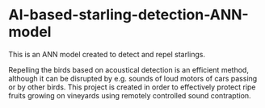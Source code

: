 # AI-based-starling-detection-ANN-model
This is an ANN model created to detect and repel starlings.

Repelling the birds based on acoustical detection is an efficient
method, although it can be disrupted by e.g. sounds of loud motors of cars passing or
by other birds. This project is created in order to effectively protect ripe fruits growing
on vineyards using remotely controlled sound contraption.
